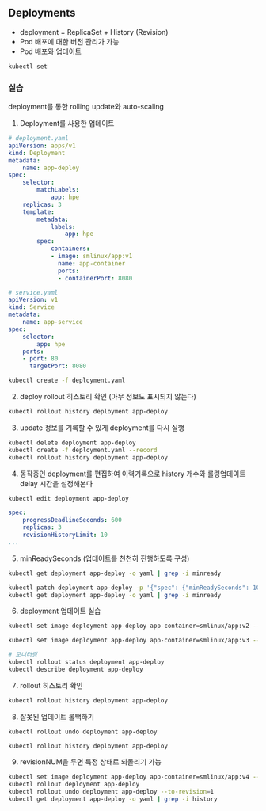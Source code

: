 ## Deployments

- deployment = ReplicaSet + History (Revision)
- Pod 배포에 대한 버전 관리가 가능
- Pod 배포와 업데이트

`kubectl set`

### 실습

deployment를 통한 rolling update와 auto-scaling

1. Deployment를 사용한 업데이트

```yaml
# deployment.yaml
apiVersion: apps/v1
kind: Deployment
metadata:
    name: app-deploy
spec:
    selector:
        matchLabels:
            app: hpe
    replicas: 3
    template:
        metadata:
            labels:
                app: hpe
        spec:
            containers:
            - image: smlinux/app:v1
              name: app-container
              ports:
              - containerPort: 8080
```

```yaml
# service.yaml
apiVersion: v1
kind: Service
metadata:
    name: app-service
spec:
    selector:
        app: hpe
    ports:
    - port: 80
      targetPort: 8080
```

```bash
kubectl create -f deployment.yaml
```

2. deploy rollout 히스토리 확인 (아무 정보도 표시되지 않는다)

```bash
kubectl rollout history deployment app-deploy
```

3. update 정보를 기록할 수 있게 deployment를 다시 실행

```bash
kubectl delete deployment app-deploy
kubectl create -f deployment.yaml --record
kubectl rollout history deployment app-deploy
```

4. 동작중인 deployment를 편집하여 이력기록으로 history 개수와 롤링업데이트 delay 시간을 설정해본다

```bash
kubectl edit deployment app-deploy
```

```yaml
spec:
    progressDeadlineSeconds: 600
    replicas: 3
    revisionHistoryLimit: 10
...
```

5. minReadySeconds (업데이트를 천천히 진행하도록 구성)

```bash
kubectl get deployment app-deploy -o yaml | grep -i minready

kubectl patch deployment app-deploy -p '{"spec": {"minReadySeconds": 10}}'
kubectl get deployment app-deploy -o yaml | grep -i minready
```

6. deployment 업데이트 실습

```bash
kubectl set image deployment app-deploy app-container=smlinux/app:v2 --record

kubectl set image deployment app-deploy app-container=smlinux/app:v3 --record

# 모니터링
kubectl rollout status deployment app-deploy
kubectl describe deployment app-deploy
```

7. rollout 히스토리 확인

```bash
kubectl rollout history deployment app-deploy
```

8. 잘못된 업데이트 롤백하기

```bash
kubectl rollout undo deployment app-deploy

kubectl rollout history deployment app-deploy
```

9. revisionNUM을 두면 특정 상태로 되돌리기 가능

```bash
kubectl set image deployment app-deploy app-container=smlinux/app:v4 --record
kubectl rollout deployment app-deploy
kubectl rollout undo deployment app-deploy --to-revision=1
kubectl get deployment app-deploy -o yaml | grep -i history
```